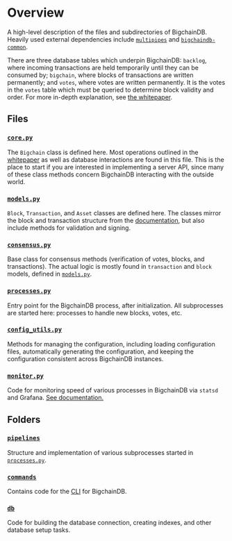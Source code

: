 # Overview

A high-level description of the files and subdirectories of BigchainDB. Heavily used external dependencies include [`multipipes`](https://github.com/bigchaindb/multipipes) and [`bigchaindb-common`](https://github.com/bigchaindb/bigchaindb-common).

There are three database tables which underpin BigchainDB: `backlog`, where incoming transactions are held temporarily until they can be consumed by; `bigchain`, where blocks of transactions are written permanently; and `votes`, where votes are written permanently.  It is the votes in the `votes` table which must be queried to determine block validity and order. For more in-depth explanation, see [the whitepaper](https://www.bigchaindb.com/whitepaper/).

## Files

### [`core.py`](./core.py)

The `Bigchain` class is defined here.  Most operations outlined in the [whitepaper](https://www.bigchaindb.com/whitepaper/) as well as database interactions are found in this file.  This is the place to start if you are interested in implementing a server API, since many of these class methods concern BigchainDB interacting with the outside world.

### [`models.py`](./models.py)

`Block`, `Transaction`, and `Asset` classes are defined here.  The classes mirror the block and transaction structure from the [documentation](https://docs.bigchaindb.com/projects/server/en/latest/topic-guides/models.html), but also include methods for validation and signing.

### [`consensus.py`](./config_utils.py)

Base class for consensus methods (verification of votes, blocks, and transactions).  The actual logic is mostly found in `transaction` and `block` models, defined in [`models.py`](https://github.com/bigchaindb/bigchaindb/blob/master/bigchaindb/models.py).

### [`processes.py`](./processes.py)

Entry point for the BigchainDB process, after initialization.  All subprocesses are started here: processes to handle new blocks, votes, etc.

### [`config_utils.py`](./config_utils.py)

Methods for managing the configuration, including loading configuration files, automatically generating the configuration, and keeping the configuration consistent across BigchainDB instances.

### [`monitor.py`](./monitor.py)

Code for monitoring speed of various processes in BigchainDB via `statsd` and Grafana.  [See documentation.](https://docs.bigchaindb.com/projects/server/en/latest/clusters-feds/monitoring.html)

## Folders

### [`pipelines`](./pipelines)

Structure and implementation of various subprocesses started in [`processes.py`](https://github.com/bigchaindb/bigchaindb/blob/master/bigchaindb/processes.py).

### [`commands`](./commands)

Contains code for the [CLI](https://docs.bigchaindb.com/projects/server/en/latest/server-reference/bigchaindb-cli.html) for BigchainDB.

### [`db`](./db)

Code for building the database connection, creating indexes, and other database setup tasks.
